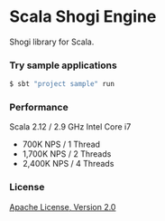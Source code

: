 # Scala Shogi Engine
Shogi library for Scala.

### Try sample applications

```sh
$ sbt "project sample" run
```

### Performance
Scala 2.12 / 2.9 GHz Intel Core i7

* 700K NPS / 1 Thread
* 1,700K NPS / 2 Threads
* 2,400K NPS / 4 Threads


### License
[Apache License, Version 2.0](LICENSE)
